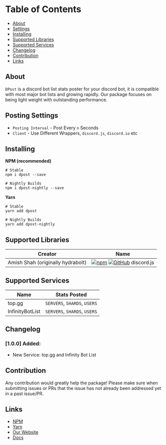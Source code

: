 # Table of Contents

- [About](#about)
- [Settings](#posting-settings)
- [Installing](#installing)
- [Supported Libraries](#supported-libraries)
- [Supported Services](#supported-services)
- [Changelog](#changelog)
- [Contribution](#contribution)
- [Links](#links)


## About

`DPost` is a discord bot list stats poster for your discord bot,
it is compatible with most major bot lists and growing rapidly.
Our package focuses on being light weight with outstanding performance.

## Posting Settings

* `Posting Interval` - Post Every `n` Seconds
* `Client` - Use Different Wrappers, `discord.js`, `discord.io` etc

## Installing

**NPM (recommended)**
```
# Stable
npm i dpost --save

# Nightly Builds
npm i dpost-nightly --save
```

**Yarn**
```
# Stable
yarn add dpost

# Nightly Builds
yarn add dpost-nightly
```

## Supported Libraries

| Creator                           | Name                                                                                                                                   |
| --------------------------------- | -------------------------------------------------------------------------------------------------------------------------------------- |
| Amish Shah (originally hydrabolt) | [![npm](static/npm.png)](https://npm.im/discord.js) [![GitHub](static/github.png)](https://github.com/discordjs/discord.js) discord.js |

## Supported Services

| Name                              | Stats Posted                                                                                                                           |
| --------------------------------- | -------------------------------------------------------------------------------------------------------------------------------------- |
| top.gg                            | `SERVERS`, `SHARDS`, `USERS`                                                                                                           |
| InfinityBotList                   | `SERVERS`, `SHARDS`, `USERS`                                                                                                           |

## Changelog

### [1.0.0] Added:

- New Service: top.gg and Infinity Bot List 

## Contribution

Any contribution would greatly help the package! Please make sure when submitting issues or PRs that the issue has not already been addressed yet in a past issue/PR.

## Links

- [NPM](soon)
- [Yarn](soon)
- [Our Website](soon)
- [Docs](soon)

